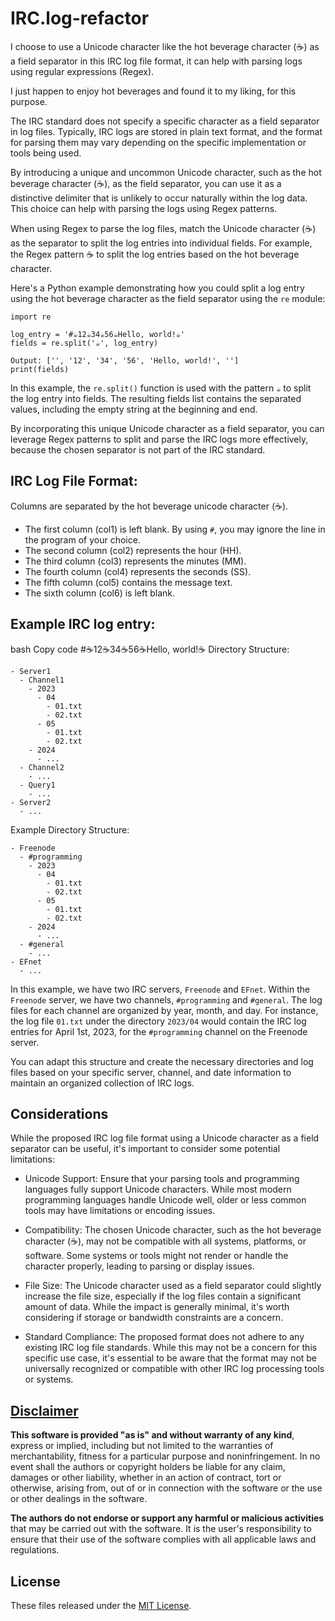 # IRC.log-refactor

I choose to use a Unicode character like the hot beverage character (☕) as a field separator in this IRC log file format, it can help with parsing logs using regular expressions (Regex).

I just happen to enjoy hot beverages and found it to my liking, for this purpose.

The IRC standard does not specify a specific character as a field separator in log files. Typically, IRC logs are stored in plain text format, and the format for parsing them may vary depending on the specific implementation or tools being used.

By introducing a unique and uncommon Unicode character, such as the hot beverage character (☕), as the field separator, you can use it as a distinctive delimiter that is unlikely to occur naturally within the log data. This choice can help with parsing the logs using Regex patterns.

When using Regex to parse the log files, match the Unicode character (☕) as the separator to split the log entries into individual fields. For example, the Regex pattern ☕ to split the log entries based on the hot beverage character.

Here's a Python example demonstrating how you could split a log entry using the hot beverage character as the field separator using the `re` module:

```
import re

log_entry = '#☕12☕34☕56☕Hello, world!☕'
fields = re.split('☕', log_entry)

Output: ['', '12', '34', '56', 'Hello, world!', '']
print(fields)
```

In this example, the `re.split()` function is used with the pattern `☕` to split the log entry into fields. The resulting fields list contains the separated values, including the empty string at the beginning and end.

By incorporating this unique Unicode character as a field separator, you can leverage Regex patterns to split and parse the IRC logs more effectively, because the chosen separator is not part of the IRC standard.

## IRC Log File Format:

Columns are separated by the hot beverage unicode character (☕).
- The first column (col1) is left blank. By using `#`, you may ignore the line in the program of your choice.
- The second column (col2) represents the hour (HH).
- The third column (col3) represents the minutes (MM).
- The fourth column (col4) represents the seconds (SS).
- The fifth column (col5) contains the message text.
- The sixth column (col6) is left blank.

## Example IRC log entry:

bash
Copy code
#☕12☕34☕56☕Hello, world!☕
Directory Structure:

```
- Server1
  - Channel1
    - 2023
      - 04
        - 01.txt
        - 02.txt
      - 05
        - 01.txt
        - 02.txt
    - 2024
      - ...
  - Channel2
    - ...
  - Query1
    - ...
- Server2
  - ...
```
Example Directory Structure:

```
- Freenode
  - #programming
    - 2023
      - 04
        - 01.txt
        - 02.txt
      - 05
        - 01.txt
        - 02.txt
    - 2024
      - ...
  - #general
    - ...
- EFnet
  - ...
```

In this example, we have two IRC servers, `Freenode` and `EFnet`. Within the `Freenode` server, we have two channels, `#programming` and `#general`. The log files for each channel are organized by year, month, and day. For instance, the log file `01.txt` under the directory `2023/04` would contain the IRC log entries for April 1st, 2023, for the `#programming` channel on the Freenode server.

You can adapt this structure and create the necessary directories and log files based on your specific server, channel, and date information to maintain an organized collection of IRC logs.

## Considerations
While the proposed IRC log file format using a Unicode character as a field separator can be useful, it's important to consider some potential limitations:

- Unicode Support: Ensure that your parsing tools and programming languages fully support Unicode characters. While most modern programming languages handle Unicode well, older or less common tools may have limitations or encoding issues.

- Compatibility: The chosen Unicode character, such as the hot beverage character (☕), may not be compatible with all systems, platforms, or software. Some systems or tools might not render or handle the character properly, leading to parsing or display issues.

- File Size: The Unicode character used as a field separator could slightly increase the file size, especially if the log files contain a significant amount of data. While the impact is generally minimal, it's worth considering if storage or bandwidth constraints are a concern.

- Standard Compliance: The proposed format does not adhere to any existing IRC log file standards. While this may not be a concern for this specific use case, it's essential to be aware that the format may not be universally recognized or compatible with other IRC log processing tools or systems.

## [Disclaimer](DISCLAIMER)
**This software is provided "as is" and without warranty of any kind**, express or implied, including but not limited to the warranties of merchantability, fitness for a particular purpose and noninfringement. In no event shall the authors or copyright holders be liable for any claim, damages or other liability, whether in an action of contract, tort or otherwise, arising from, out of or in connection with the software or the use or other dealings in the software.

**The authors do not endorse or support any harmful or malicious activities** that may be carried out with the software. It is the user's responsibility to ensure that their use of the software complies with all applicable laws and regulations.

## License

These files released under the [MIT License](LICENSE).
